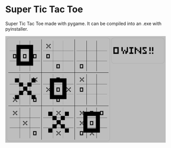 # Super Tic Tac Toe
Super Tic Tac Toe made with pygame.
It can be compiled into an .exe with pyinstaller.

![](game.png)
